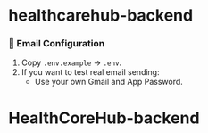 # healthcarehub-backend
### 📧 Email Configuration

1. Copy `.env.example` → `.env`.
2. If you want to test real email sending:
    - Use your own Gmail and App Password.


# HealthCoreHub-backend
